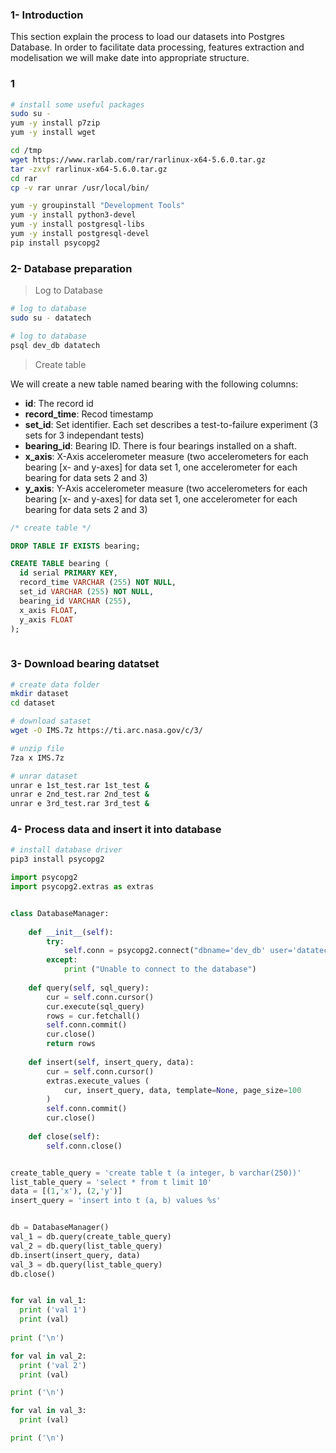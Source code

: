 
### 1- Introduction

This section explain the process to load our datasets into Postgres Database. In order to facilitate data processing, features extraction and modelisation we will make date into appropriate structure.


### 1

```sh
# install some useful packages
sudo su -
yum -y install p7zip
yum -y install wget

cd /tmp
wget https://www.rarlab.com/rar/rarlinux-x64-5.6.0.tar.gz
tar -zxvf rarlinux-x64-5.6.0.tar.gz
cd rar
cp -v rar unrar /usr/local/bin/

yum -y groupinstall "Development Tools"
yum -y install python3-devel
yum -y install postgresql-libs
yum -y install postgresql-devel
pip install psycopg2

```

### 2- Database preparation

> Log to Database

```sh
# log to database
sudo su - datatech

# log to database
psql dev_db datatech 
```

> Create table

We will create a new table named bearing with the following columns:  
- __id__: The record id
- __record_time__: Recod timestamp 
- __set_id__: Set identifier. Each set describes a test-to-failure experiment (3 sets for 3 independant tests)
- __bearing_id__: Bearing ID. There is four bearings installed on a shaft.
- __x_axis__: X-Axis accelerometer measure (two accelerometers for each bearing [x- and y-axes] for data set 1, one accelerometer for each bearing for data sets 2 and 3)
- __y_axis__: Y-Axis accelerometer measure (two accelerometers for each bearing [x- and y-axes] for data set 1, one accelerometer for each bearing for data sets 2 and 3)


```sql
/* create table */

DROP TABLE IF EXISTS bearing;

CREATE TABLE bearing (
  id serial PRIMARY KEY,  
  record_time VARCHAR (255) NOT NULL, 
  set_id VARCHAR (255) NOT NULL,  
  bearing_id VARCHAR (255), 
  x_axis FLOAT,
  y_axis FLOAT
);
 
```

### 3- Download bearing datatset

```sh
# create data folder
mkdir dataset
cd dataset

# download sataset
wget -O IMS.7z https://ti.arc.nasa.gov/c/3/

# unzip file
7za x IMS.7z

# unrar dataset
unrar e 1st_test.rar 1st_test &
unrar e 2nd_test.rar 2nd_test &
unrar e 3rd_test.rar 3rd_test &
```

### 4- Process data and insert it into database

```sh
# install database driver
pip3 install psycopg2
```

```py
import psycopg2
import psycopg2.extras as extras


class DatabaseManager:
    
    def __init__(self):
        try:
            self.conn = psycopg2.connect("dbname='dev_db' user='datatech' host='localhost' password='datatech'")
        except:
            print ("Unable to connect to the database")
    
    def query(self, sql_query):
        cur = self.conn.cursor()
        cur.execute(sql_query)
        rows = cur.fetchall()
        self.conn.commit()
        cur.close()    
        return rows
    
    def insert(self, insert_query, data):
        cur = self.conn.cursor()    
        extras.execute_values (
            cur, insert_query, data, template=None, page_size=100
        )
        self.conn.commit()
        cur.close() 
    
    def close(self):
        self.conn.close()


create_table_query = 'create table t (a integer, b varchar(250))'
list_table_query = 'select * from t limit 10'
data = [(1,'x'), (2,'y')]
insert_query = 'insert into t (a, b) values %s'


db = DatabaseManager()
val_1 = db.query(create_table_query)
val_2 = db.query(list_table_query)
db.insert(insert_query, data)
val_3 = db.query(list_table_query)
db.close()


for val in val_1:
  print ('val 1')
  print (val)
 
print ('\n')

for val in val_2:
  print ('val 2')
  print (val)

print ('\n')

for val in val_3:
  print (val)

print ('\n')

```


